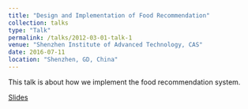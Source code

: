 ```yaml
---
title: "Design and Implementation of Food Recommendation"
collection: talks
type: "Talk"
permalink: /talks/2012-03-01-talk-1
venue: "Shenzhen Institute of Advanced Technology, CAS"
date: 2016-07-11
location: "Shenzhen, GD, China"
---
```


This talk is about how we implement the food recommendation system.

[Slides](/files/recommendation-design.pdf)